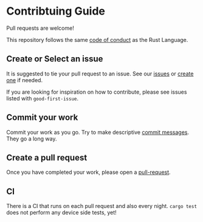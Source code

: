# Contribtuing Guide

Pull requests are welcome!

This repository follows the same [code of conduct](https://www.rust-lang.org/policies/code-of-conduct)
as the Rust Language.

## Create or Select an issue

It is suggested to tie your pull request to an issue. See our [issues] or
[create one](https://docs.github.com/en/issues/tracking-your-work-with-issues/creating-an-issue)
if needed.

If you are looking for inspiration on how to contribute, please see
issues listed with `good-first-issue`.


## Commit your work

Commit your work as you go. Try to make descriptive
[commit messages](https://cbea.ms/git-commit/). They go a long way.

## Create a pull request

Once you have completed your work, please open a [pull-request].

## CI

There is a CI that runs on each pull request and also every night.
`cargo test` does not perform any device side tests, yet!

[issues]: https://github.com/seanmlyons22/ti-lprf-pacs/issues
[pull-request]: https://docs.github.com/en/pull-requests/collaborating-with-pull-requests/proposing-changes-to-your-work-with-pull-requests/creating-a-pull-request
